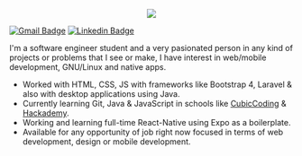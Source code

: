 <p align="center">
  <img src="https://i.imgur.com/cokKOsO.jpg"/>
</p>

[![Gmail Badge](https://img.shields.io/badge/-serranoie99@gmail.com-c14438?style=for-the-badge&logo=Gmail&logoColor=white&link=mailto:serranoie99@gmail.com)](mailto:serranoie99@gmail.com ) [![Linkedin Badge](https://img.shields.io/badge/-serranoie-blue?style=for-the-badge&logo=Linkedin&logoColor=white&link=https://www.linkedin.com/in/serranoie/)](https://www.linkedin.com/in/serranoie/)

I'm a software engineer student and a very pasionated person in any kind of projects or problems that I see or make, I have interest in web/mobile development, GNU/Linux and native apps.

-  Worked with HTML, CSS, JS with frameworks like Bootstrap 4, Laravel & also with desktop applications using Java.
-  Currently learning Git, Java & JavaScript in schools like [CubicCoding](https://www.cubiccoding.mx/) & [Hackademy](https://www.hackademy.mx/).
-  Working and learning full-time React-Native using Expo as a boilerplate.
-  Available for any opportunity of job right now focused in terms of web development, design or mobile development.
